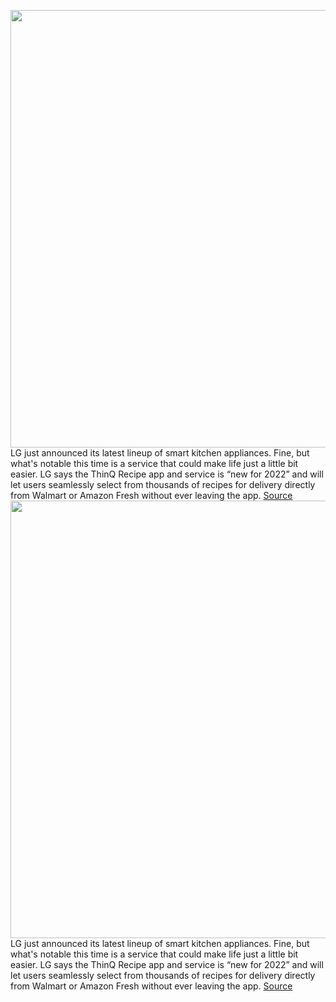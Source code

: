<img src='https://cdn.vox-cdn.com/thumbor/4q5SH06JtFT_TjclqM4bZbZYRXE=/0x0:1920x1080/1200x800/filters:focal(807x387:1113x693)/cdn.vox-cdn.com/uploads/chorus_image/image/70325845/New_Kitchen_Duo_2.0.jpg' width='700px' /><br/>
LG just announced its latest lineup of smart kitchen appliances. Fine, but what's notable this time is a service that could make life just a little bit easier. LG says the ThinQ Recipe app and service is “new for 2022” and will let users seamlessly select from thousands of recipes for delivery directly from Walmart or Amazon Fresh without ever leaving the app.
<a href='https://www.theverge.com/2021/12/29/22858099/lg-recipe-delivery-service-walmart-amazon-fresh-2022'> Source <a/><img src='https://cdn.vox-cdn.com/thumbor/4q5SH06JtFT_TjclqM4bZbZYRXE=/0x0:1920x1080/1200x800/filters:focal(807x387:1113x693)/cdn.vox-cdn.com/uploads/chorus_image/image/70325845/New_Kitchen_Duo_2.0.jpg' width='700px' /><br/>
LG just announced its latest lineup of smart kitchen appliances. Fine, but what's notable this time is a service that could make life just a little bit easier. LG says the ThinQ Recipe app and service is “new for 2022” and will let users seamlessly select from thousands of recipes for delivery directly from Walmart or Amazon Fresh without ever leaving the app.
<a href='https://www.theverge.com/2021/12/29/22858099/lg-recipe-delivery-service-walmart-amazon-fresh-2022'> Source <a/>
